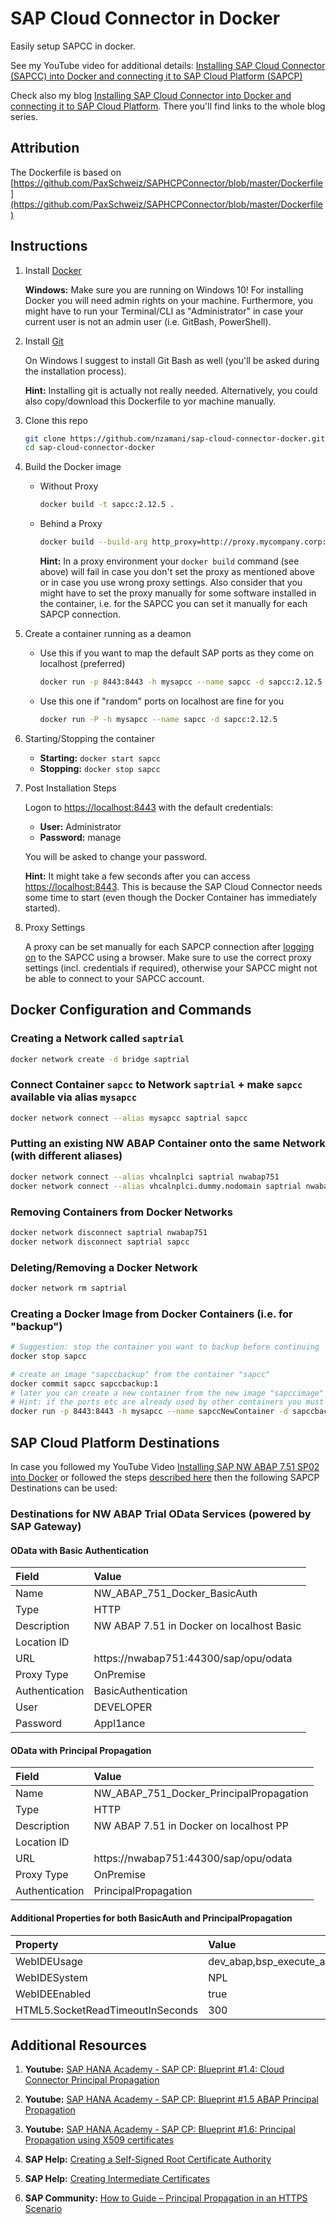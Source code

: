 # SAP Cloud Connector in Docker

Easily setup SAPCC in docker.

See my YouTube video for additional details: [Installing SAP Cloud Connector (SAPCC) into Docker and connecting it to SAP Cloud Platform (SAPCP)](https://www.youtube.com/watch?v=9uU1ny-0iNE)

Check also my blog [Installing SAP Cloud Connector into Docker and connecting it to SAP Cloud Platform](https://blogs.sap.com/2018/05/22/installing-sap-cloud-connector-into-docker-and-connecting-it-to-sap-cloud-platform/). There you'll find links to the whole blog series.

## Attribution

The Dockerfile is based on [https://github.com/PaxSchweiz/SAPHCPConnector/blob/master/Dockerfile](https://github.com/PaxSchweiz/SAPHCPConnector/blob/master/Dockerfile)

## Instructions

1. Install [Docker](https://www.docker.com/community-edition)

    **Windows:** Make sure you are running on Windows 10! For installing Docker you will need admin rights on your machine. Furthermore, you might have to run your Terminal/CLI as "Administrator" in case your current user is not an admin user (i.e. GitBash, PowerShell).

1. Install [Git](https://git-scm.com)

    On Windows I suggest to install Git Bash as well (you'll be asked during the installation process).

    **Hint:** Installing git is actually not really needed. Alternatively, you could also copy/download this Dockerfile to yor machine manually.

1. Clone this repo

    ```sh
    git clone https://github.com/nzamani/sap-cloud-connector-docker.git
    cd sap-cloud-connector-docker
    ```

1. Build the Docker image

    - Without Proxy

        ```sh
        docker build -t sapcc:2.12.5 .
        ```

    - Behind a Proxy

        ```sh
        docker build --build-arg http_proxy=http://proxy.mycompany.corp:1234 --build-arg https_proxy=http://proxy.mycompany.corp:1234 -t sapcc:2.12.4 .
        ```

        **Hint:** In a proxy environment your `docker build` command (see above) will fail in case you don't set the proxy as mentioned above or in case you use wrong proxy settings. Also consider that you might have to set the proxy manually for some software installed in the container, i.e. for the SAPCC you can set it manually for each SAPCP connection.

1. Create a container running as a deamon

    - Use this if you want to map the default SAP ports as they come on localhost (preferred)

        ```sh
        docker run -p 8443:8443 -h mysapcc --name sapcc -d sapcc:2.12.5
        ```

    - Use this one if "random" ports on localhost are fine for you

        ```sh
        docker run -P -h mysapcc --name sapcc -d sapcc:2.12.5
        ```

1. Starting/Stopping the container

    - **Starting:** `docker start sapcc`
    - **Stopping:** `docker stop sapcc`

1. Post Installation Steps

    Logon to [https://localhost:8443](https://localhost:8443) with the default credentials:

      - **User:** Administrator
      - **Password:** manage

    You will be asked to change your password.

    **Hint:** It might take a few seconds after you can access [https://localhost:8443](https://localhost:8443). This is because the SAP Cloud Connector needs some time to start (even though the Docker Container has immediately started).

1. Proxy Settings

    A proxy can be set manually for each SAPCP connection after [logging on](https://localhost:8443) to the SAPCC using a browser. Make sure to use the correct proxy settings (incl. credentials if required), otherwise your SAPCC might not be able to connect to your SAPCC account.

## Docker Configuration and Commands

### Creating a Network called `saptrial`

```sh
docker network create -d bridge saptrial
```

### Connect Container `sapcc` to Network `saptrial` + make `sapcc` available via alias `mysapcc`

```sh
docker network connect --alias mysapcc saptrial sapcc
```

### Putting an existing NW ABAP Container onto the same Network (with different aliases)

```sh
docker network connect --alias vhcalnplci saptrial nwabap751
docker network connect --alias vhcalnplci.dummy.nodomain saptrial nwabap751
```

### Removing Containers from Docker Networks

```sh
docker network disconnect saptrial nwabap751
docker network disconnect saptrial sapcc
```

### Deleting/Removing a Docker Network

```sh
docker network rm saptrial
```

### Creating a Docker Image from Docker Containers (i.e. for "backup")

```sh
# Suggestion: stop the container you want to backup before continuing
docker stop sapcc

# create an image "sapccbackup" from the container "sapcc"
docker commit sapcc sapccbackup:1
# later you can create a new container from the new image "sapccimage"
# Hint: if the ports etc are already used by other containers you must use different ports (or i.e. deleting the other containers first)
docker run -p 8443:8443 -h mysapcc --name sapccNewContainer -d sapccbackup:1
```

## SAP Cloud Platform Destinations

In case you followed my YouTube Video [Installing SAP NW ABAP 7.51 SP02 into Docker](https://www.youtube.com/watch?v=H0GEg8r7P48) or followed the steps [described here](https://github.com/nzamani/sap-nw-abap-trial-docker) then the following SAPCP Destinations
can be used:

### Destinations for NW ABAP Trial OData Services (powered by SAP Gateway)

#### OData with Basic Authentication

| Field          | Value                                     |
|:-------------- |:------------------------------------------|
| Name           | NW_ABAP_751_Docker_BasicAuth              |
| Type           | HTTP                                      |
| Description    | NW ABAP 7.51 in Docker on localhost Basic |
| Location ID    |                                           |
| URL            | https://nwabap751:44300/sap/opu/odata     |
| Proxy Type     | OnPremise                                 |
| Authentication | BasicAuthentication                       |
| User           | DEVELOPER                                 |
| Password       | Appl1ance                                 |

#### OData with Principal Propagation

| Field          | Value                                   |
|:-------------- |:----------------------------------------|
| Name           | NW_ABAP_751_Docker_PrincipalPropagation |
| Type           | HTTP                                    |
| Description    | NW ABAP 7.51 in Docker on localhost PP  |
| Location ID    |                                         |
| URL            | https://nwabap751:44300/sap/opu/odata   |
| Proxy Type     | OnPremise                               |
| Authentication | PrincipalPropagation                    |

#### Additional Properties for both BasicAuth and PrincipalPropagation

| Property                         | Value                                                           |
|:---------------------------------|:----------------------------------------------------------------|
| WebIDEUsage                      | dev_abap,bsp_execute_abap,ui5_execute_abap,odata_abap,odata_gen |
| WebIDESystem                     | NPL                                                             |
| WebIDEEnabled                    | true                                                            |
| HTML5.SocketReadTimeoutInSeconds | 300                                                             |

## Additional Resources

1. **Youtube:** [SAP HANA Academy - SAP CP: Blueprint #1.4: Cloud Connector Principal Propagation](https://www.youtube.com/watch?v=eo359fUZSJA)

1. **Youtube:** [SAP HANA Academy - SAP CP: Blueprint #1.5 ABAP Principal Propagation](https://www.youtube.com/watch?v=cbQ8Fy9TBbY)

1. **Youtube:** [SAP HANA Academy - SAP CP: Blueprint #1.6: Principal Propagation using X509 certificates](https://www.youtube.com/watch?v=gt_Ja9ldHnY)

1. **SAP Help:** [Creating a Self-Signed Root Certificate Authority](https://help.hana.ondemand.com/hana_cloud_platform_mobile_services_preview/frameset.htm?590e173911084f17b73caff26f79a4ae.html)

1. **SAP Help:** [Creating Intermediate Certificates](https://help.hana.ondemand.com/hana_cloud_platform_mobile_services_preview/frameset.htm?713d30fa7aa346f39896acd1229dc06f.html)

1. **SAP Community:** [How to Guide – Principal Propagation in an HTTPS Scenario](https://blogs.sap.com/2017/06/22/how-to-guide-principal-propagation-in-an-https-scenario/)
